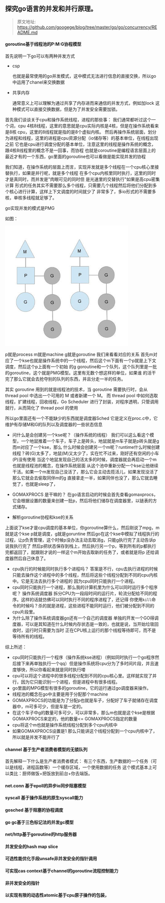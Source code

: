 ## 探究go语言的并发和并行原理。
> 原文地址: https://github.com/googege/blog/tree/master/go/go/concurrency/README.md

#### goroutine基于线程池的P:M:G协程模型
首先说明一下go可以有两种并发方式
- csp

    也就是最常使用的go并发模式，这中模式无法进行信息的直接交换，所以go中运用了chanel来交换数据
- 共享内存

    通常意义上可以理解为通过共享了内存进而来通信的并发方式，例如加lock
    这种模式可以直接交换数据，但是为了并发安全需要加锁。

首先我们谈谈关于cpu和操作系统线程，进程的那些事：
我们通常都听过这个一个词，cpu 4核8线程，这里的意思就是cpu实际内核是4核，但是在操作系统看来是8核
cpu，这里的8线程就是指的是8个虚拟内核。
然后再操作系统层面，划分为进程和线程，这里的进程是cpu资源分配（io储存等）的基本单位，在线程出现之前
它也是cpu进行调度分配的基本单位，注意这里的线程是操作系统的概念，跟4核8线程里的概念不是一回事，而协程
也就是coroutine是编程语言层面上的最近才有的一个东西，go里面的goroutine也可以看做是能实现并发的协程

我们知道，在操作系统的层面上而言，实现并发就是多个线程在一个cpu核心里接替执行，如果是并行呢，就是多个线程
在多个cpu内核里同时执行，这里的同时才是真同时，而并发是"肉眼可见的同时但 是光速里的交替执行"如果是高cpu密集计算
形式的任务其实不需要那么多个线程，只需要几个线程然后将他们分配到多个核心进行计算，这样上下文调度的时间就少了
非常多了，多io形式的不需要多核，单核多线程就足够了。

go实现并发的模式是PMG

如图：

![go-goroutine](./go-goroutine.jpg)

p就是process m就是machine g就是goroutine 我们来看看对应的关系
首先m对应了一个kse也就是操作系统中的一个线程，然后这个m下面有一个p就是上下文调度，然后这个p上面有一个初始
的g goroutine和一个队列，这个队列里是一批的goroutine，这个就是PMG模型。这里有无数个想这样的单位，如果谁
的活干完了那么它就会去抢夺别的队列的东西，并且分走一半的任务。

其实 goroutine 用到的就是线程池的技术，当 goroutine 需要执行时，会从 thread pool 中选出一个可用的 M 或者新建一个 M。
而 thread pool 中如何选取线程，扩建线程，回收线程，Go Scheduler 进行了封装，对程序透明，只管调用就行，从而简化了
thread pool 的使用

所以go里面还有一个不能缺少的东西就是调度器Sched 它是定义在proc.c中，它维护有存储M和G的队列以及调度器的一些状态信息

- 问什么是会创建另一个kse呢？（操作系统的线程）
我们可以这么看这个模型，一个地鼠推着一个车子，车子上是砖头，地鼠就是m车子就是p砖头就是g而m对应了一个kse，那么
什么时候会创建另一个m呢？runtime什么时候创建线程？砖(G)太多了，地鼠(M)又太少了，实在忙不过来，刚好还有空闲的小车(P)没有使用 当这个地鼠发现自己的活太多的时候，调度器就会再启动一个m也就是线程池的概念，在操作系统层面
从这个池中重新分配一个kse让他继续干活。如果一个m发现自己没活了，那么它会主动去揽活儿，如果发现没活了那么它就会去偷取同伴m的g
直接拿走一半，如果同伴也没了，那么它就去睡觉了，也就是sleep了，

- GOMAXPROCS 是干嘛的？
在go语言启动的时候会首先查看gomaxprocs，它会根据设置的数量来创建一批p，然后将他们储存在调度器里，以链表的方式储存。

- 解析goroutine协程和kse的关系

上面说了kse才是cpu调度的基本单位，你goroutine算什么，然后刚说了mpg，m就是这个kse p就是调度，g就是goruntine
然后go在这个kse中模拟了线程执行的过程，让p负责管理，这个时候p没办法主动去取消g，只能g执行完了主动告诉p说我执行完了
然后p把状态保存到栈上，然后执行另一个p，等到所有的p都执行完都返回了，就跟刚才说的一样这个m开始去取新的任务了，或者就是将p
还给调度器然后自己休息了。

- cpu执行的时候能同时执行多个进程吗？
答案是不行，cpu去执行进程的时候只能去操作这个进程中的多个线程，然后将这些个线程分配到不同的cpu内核中。它是无法去执行多个进程的
因为cpu同时只能执行一个进程。
- cpu同时只能执行一个进程，那么我的计算机里为什么可以同时运行多个程序呢？
操作系统调度器 拆分CPU为一段段时间的运行片，轮流分配给不同的程序。这样的话就仿佛可以同时执行不同的程序进程了，还记得
你使用`kill`命令的时候吗？杀的就是进程，这些进程不能同时运行，他们被分配到不同的cpu片段里。
- 为什么除了操作系统调度器go还有一个自己的调度器
单独的开发一个GO得调度器，可以是其知道在什么时候内存状态是一致的，也就是说，当开始垃圾回收时，运行时只需要为当时
正在CPU核上运行的那个线程等待即可，而不是等待所有的线程。

综上所述：
- cpu同时只能执行一个程序（操作系统kse进程）（例如同时执行一个go程序然后接下来再单独执行一个qq）但是操作系统将cpu分为了多时间片段，并且速度够快，所以你看起来就是同时执行喽
- cpu可以将这个进程中的很多线程分配到不同的cpu核心里。这样就实现了并行，因为它只能识别一个进程，但是进程中有很多线程。
- go里面的MPG模型有很多的goroutine，它的运行通过go调度器来操作。
- 线程池的概念在go中主要是用于分配那个machine
- GOMAXPROCS的功能是为了分配p也就是车子，分配好了车子就储存在调度器中，m可多可少，但是车是一定的。
- 在这个车子中g的数量可多可少，可以非常多，那么m也就是这个kse是根据GOMAXPROCS来定的，他的数量<= GOMAXPROCS指定的数量
- cpu将这个m也就是操作系统线程分配到多个cpu内核中
- 如果GOMAXPROCS设置是1 那么只能讲这个线程分配到一个cpu内核中了，所以就是并发不能并行了
#### channel 基于生产者消费者模型的无锁队列
首先解释一下什么是生产者消费者模式：
有三个东西，生产数据的一个任务（可以是线程，进程函数等）一个缓存区域，一个使用数据的任务
这个模式基本上可以类比：厨师做饭+把饭放到前台+你去端饭。

#### net.conn 基于epoll的异步io同步阻塞模型
#### syscall 基于操作系统的原生syscall能力
#### gosched 基于阻塞的协程调度
#### go gc基于三色标记法的并发gc模型
#### net/http基于goroutine的http服务器
#### 并发安全的hash map slice
#### 可选性能优化手段unsafe非并发安全的指针调用
#### 可实现cas context基于channel的goroutine流程控制能力
#### 非并发安全的指针
#### 以实现有限的动态性atomic基于cpu原子操作的包装，
